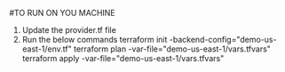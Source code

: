 #TO RUN ON YOU MACHINE
1. Update the provider.tf file
2. Run the below commands
  terraform init -backend-config="demo-us-east-1/env.tf"
  terraform plan -var-file="demo-us-east-1/vars.tfvars"
  terraform apply -var-file="demo-us-east-1/vars.tfvars"
